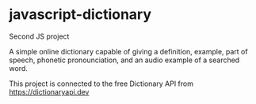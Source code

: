# javascript-dictionary
Second JS project

A simple online dictionary capable of giving a definition, example, part of speech, phonetic pronounciation, and an audio example of a searched word.

This project is connected to the free Dictionary API from https://dictionaryapi.dev
